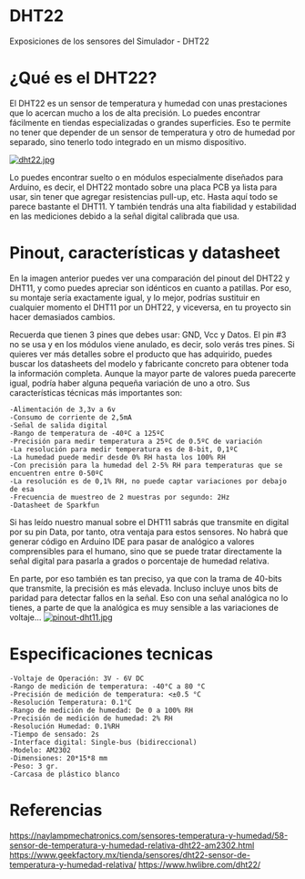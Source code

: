# DHT22
Exposiciones de los sensores del Simulador - DHT22

# ¿Qué es el DHT22?
El DHT22 es un sensor de temperatura y humedad con unas prestaciones que lo acercan mucho a los de alta precisión. Lo puedes encontrar fácilmente en tiendas especializadas o grandes superficies. Eso te permite no tener que depender de un sensor de temperatura y otro de humedad por separado, sino tenerlo todo integrado en un mismo dispositivo.

[![dht22.jpg](https://i.postimg.cc/SRVDkYyd/dht22.jpg)](https://postimg.cc/XBGwgJBB)

Lo puedes encontrar suelto o en módulos especialmente diseñados para Arduino, es decir, el DHT22 montado sobre una placa PCB ya lista para usar, sin tener que agregar resistencias pull-up, etc. Hasta aquí todo se parece bastante el DHT11. Y también tendrás una alta fiabilidad y estabilidad en las mediciones debido a la señal digital calibrada que usa.

# Pinout, características y datasheet
En la imagen anterior puedes ver una comparación del pinout del DHT22 y DHT11, y como puedes apreciar son idénticos en cuanto a patillas. Por eso, su montaje sería exactamente igual, y lo mejor, podrías sustituir en cualquier momento el DHT11 por un DHT22, y viceversa, en tu proyecto sin hacer demasiados cambios.

Recuerda que tienen 3 pines que debes usar: GND, Vcc y Datos. El pin #3 no se usa y en los módulos viene anulado, es decir, solo verás tres pines. Si quieres ver más detalles sobre el producto que has adquirido, puedes buscar los datasheets del modelo y fabricante concreto para obtener toda la información completa. Aunque la mayor parte de valores pueda parecerte igual, podría haber alguna pequeña variación de uno a otro. Sus características técnicas más importantes son:

    -Alimentación de 3,3v a 6v
    -Consumo de corriente de 2,5mA
    -Señal de salida digital
    -Rango de temperatura de -40ºC a 125ºC
    -Precisión para medir temperatura a 25ºC de 0.5ºC de variación
    -La resolución para medir temperatura es de 8-bit, 0,1ºC
    -La humedad puede medir desde 0% RH hasta los 100% RH
    -Con precisión para la humedad del 2-5% RH para temperaturas que se encuentren entre 0-50ºC
    -La resolución es de 0,1% RH, no puede captar variaciones por debajo de esa
    -Frecuencia de muestreo de 2 muestras por segundo: 2Hz
    -Datasheet de Sparkfun
Si has leído nuestro manual sobre el DHT11 sabrás que transmite en digital por su pin Data, por tanto, otra ventaja para estos sensores. No habrá que generar código en Arduino IDE para pasar de analógico a valores comprensibles para el humano, sino que se puede tratar directamente la señal digital para pasarla a grados o porcentaje de humedad relativa.

En parte, por eso también es tan preciso, ya que con la trama de 40-bits que transmite, la precisión es más elevada. Incluso incluye unos bits de paridad para detectar fallos en la señal. Eso con una señal analógica no lo tienes, a parte de que la analógica es muy sensible a las variaciones de voltaje…
[![pinout-dht11.jpg](https://i.postimg.cc/DwCkBmLq/pinout-dht11.jpg)](https://postimg.cc/5XFRt4P0)

# Especificaciones tecnicas
    -Voltaje de Operación: 3V - 6V DC
    -Rango de medición de temperatura: -40°C a 80 °C
    -Precisión de medición de temperatura: <±0.5 °C
    -Resolución Temperatura: 0.1°C
    -Rango de medición de humedad: De 0 a 100% RH
    -Precisión de medición de humedad: 2% RH
    -Resolución Humedad: 0.1%RH
    -Tiempo de sensado: 2s
    -Interface digital: Single-bus (bidireccional)
    -Modelo: AM2302
    -Dimensiones: 20*15*8 mm
    -Peso: 3 gr.
    -Carcasa de plástico blanco
    
# Referencias
https://naylampmechatronics.com/sensores-temperatura-y-humedad/58-sensor-de-temperatura-y-humedad-relativa-dht22-am2302.html
https://www.geekfactory.mx/tienda/sensores/dht22-sensor-de-temperatura-y-humedad-relativa/
https://www.hwlibre.com/dht22/




